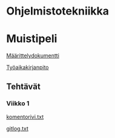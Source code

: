 # Ohjelmistotekniikka

# Muistipeli

[Määrittelydokumentti](https://github.com/ArttuJanhunen/ot-harjoitustyo/blob/master/dokumentaatio/maarittelydokumentti.md)

[Työaikakirjanpito](https://github.com/ArttuJanhunen/ot-harjoitustyo/blob/master/dokumentaatio/tyoaikakirjanpito.md)

## Tehtävät

### Viikko 1
[komentorivi.txt](https://github.com/ArttuJanhunen/ot-harjoitustyo/blob/master/laskarit/viikko1/komentorivi.txt)

[gitlog.txt](https://github.com/ArttuJanhunen/ot-harjoitustyo/blob/master/laskarit/viikko1/gitlog.txt)

